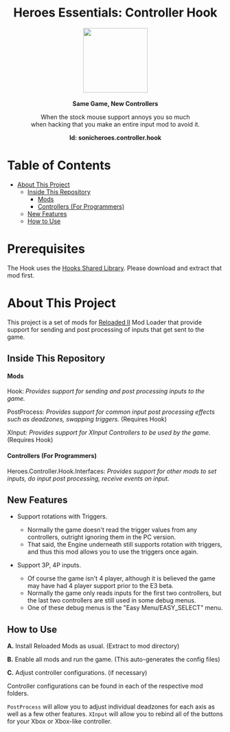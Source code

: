 <div align="center">
	<h1>Heroes Essentials: Controller Hook</h1>
	<img src="https://i.imgur.com/BjPn7rU.png" width="150" align="center" />
	<br/> <br/>
	<strong>Same Game, New Controllers</strong>
    <p>When the stock mouse support annoys you so much<br/>
    when hacking that you make an entire input mod to avoid it.</p>
<b>Id: sonicheroes.controller.hook</b>
</div>

# Table of Contents
- [About This Project](#about-this-project)
  - [Inside This Repository](#inside-this-repository)
      - [Mods](#mods)
      - [Controllers (For Programmers)](#controllers-for-programmers)
  - [New Features](#new-features)
  - [How to Use](#how-to-use)

# Prerequisites
The Hook uses the [Hooks Shared Library](https://github.com/Sewer56/Reloaded.SharedLib.Hooks).
Please download and extract that mod first.

# About This Project

This project is a set of mods for [Reloaded II](https://github.com/Reloaded-Project/Reloaded-II) Mod Loader that provide support for sending and post processing of inputs that get sent to the game.

## Inside This Repository

#### Mods
Hook: *Provides support for sending and post processing inputs to the game.*

PostProcess: *Provides support for common input post processing effects such as deadzones, swapping triggers.* (Requires Hook)

XInput: *Provides support for XInput Controllers to be used by the game.* (Requires Hook)

#### Controllers (For Programmers)
Heroes.Controller.Hook.Interfaces: *Provides support for other mods to set inputs, do input post processing, receive events on input.*

## New Features
- Support rotations with Triggers.
	- Normally the game doesn't read the trigger values from any controllers, outright ignoring them in the PC version.
	- That said, the Engine underneath still supports rotation with triggers, and thus this mod allows you to use the triggers once again.

- Support 3P, 4P inputs.
	- Of course the game isn't 4 player, although it is believed the game may have had 4 player support prior to the E3 beta.
	- Normally the game only reads inputs for the first two controllers, but the last two controllers are still used in some debug menus.
	- One of these debug menus is the "Easy Menu/EASY_SELECT" menu.

## How to Use
**A.** Install Reloaded Mods as usual. (Extract to mod directory)

**B.** Enable all mods and run the game. (This auto-generates the config files)

**C.** Adjust controller configurations. (if necessary)

Controller configurations can be found in each of the respective mod folders.

`PostProcess` will allow you to adjust individual deadzones for each axis as well as a few other features.
`XInput` will allow you to rebind all of the buttons for your Xbox or Xbox-like controller.
